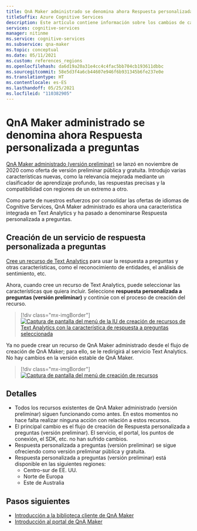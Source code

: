 ```yaml
---
title: QnA Maker administrado se denomina ahora Respuesta personalizada a preguntas
titleSuffix: Azure Cognitive Services
description: Este artículo contiene información sobre los cambios de características de QnA Maker.
services: cognitive-services
manager: nitinme
ms.service: cognitive-services
ms.subservice: qna-maker
ms.topic: conceptual
ms.date: 05/11/2021
ms.custom: references_regions
ms.openlocfilehash: da6d19a20a31e4cc4c4fac5bb704cb193611dbbc
ms.sourcegitcommit: 58e5d3f4a6cb44607e946f6b931345b6fe237e0e
ms.translationtype: HT
ms.contentlocale: es-ES
ms.lasthandoff: 05/25/2021
ms.locfileid: "110382905"
---
```

# <a name="qna-maker-managed-is-now-renamed-to-custom-question-answering"></a>QnA Maker administrado se denomina ahora Respuesta personalizada a preguntas

[QnA Maker administrado (versión preliminar)](https://techcommunity.microsoft.com/t5/azure-ai/introducing-qna-maker-managed-now-in-public-preview/ba-p/1845575) se lanzó en noviembre de 2020 como oferta de versión preliminar pública y gratuita. Introdujo varias características nuevas, como la relevancia mejorada mediante un clasificador de aprendizaje profundo, las respuestas precisas y la compatibilidad con regiones de un extremo a otro. 

Como parte de nuestros esfuerzos por consolidar las ofertas de idiomas de Cognitive Services, QnA Maker administrado es ahora una característica integrada en Text Analytics y ha pasado a denominarse Respuesta personalizada a preguntas.  

## <a name="creating-a-new-custom-question-answering-service"></a>Creación de un servicio de respuesta personalizada a preguntas

[Cree un recurso de Text Analytics](https://ms.portal.azure.com/?quickstart=true#create/Microsoft.CognitiveServicesTextAnalytics) para usar la respuesta a preguntas y otras características, como el reconocimiento de entidades, el análisis de sentimiento, etc.  

Ahora, cuando cree un recurso de Text Analytics, puede seleccionar las características que quiera incluir. Seleccione **respuesta personalizada a preguntas (versión preliminar)** y continúe con el proceso de creación del recurso.  

> [!div class="mx-imgBorder"]
> [ ![Captura de pantalla del menú de la IU de creación de recursos de Text Analytics con la característica de respuesta a preguntas seleccionada]( ./media/select-feature.png)]( ./media/select-feature.png#lightbox)


Ya no puede crear un recurso de QnA Maker administrado desde el flujo de creación de QnA Maker; para ello, se le redirigirá al servicio Text Analytics. No hay cambios en la versión estable de QnA Maker. 

> [!div class="mx-imgBorder"]
> [ ![Captura de pantalla del menú de creación de recursos]( ./media/create-resource.png) ]( ./media/create-resource.png#lightbox)

## <a name="details"></a>Detalles

- Todos los recursos existentes de QnA Maker administrado (versión preliminar) siguen funcionando como antes. En estos momentos no hace falta realizar ninguna acción con relación a estos recursos.
- El principal cambio es el flujo de creación de Respuesta personalizada a preguntas (versión preliminar). El servicio, el portal, los puntos de conexión, el SDK, etc. no han sufrido cambios.
- Respuesta personalizada a preguntas (versión preliminar) se sigue ofreciendo como versión preliminar pública y gratuita.
- Respuesta personalizada a preguntas (versión preliminar) está disponible en las siguientes regiones:
    - Centro-sur de EE. UU.
    - Norte de Europa
    - Este de Australia

## <a name="next-steps"></a>Pasos siguientes

* [Introducción a la biblioteca cliente de QnA Maker](./quickstarts/quickstart-sdk.md)
* [Introducción al portal de QnA Maker](./quickstarts/create-publish-knowledge-base.md)



